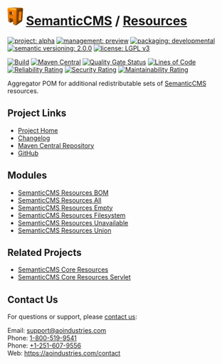 # [<img src="ao-logo.png" alt="AO Logo" width="35" height="40">](https://github.com/ao-apps) [SemanticCMS](https://github.com/ao-apps/semanticcms) / [Resources](https://github.com/ao-apps/semanticcms-resources)

[![project: alpha](https://semanticcms.com/ao-badges/project-alpha.svg)](https://aoindustries.com/life-cycle#project-alpha)
[![management: preview](https://semanticcms.com/ao-badges/management-preview.svg)](https://aoindustries.com/life-cycle#management-preview)
[![packaging: developmental](https://semanticcms.com/ao-badges/packaging-developmental.svg)](https://aoindustries.com/life-cycle#packaging-developmental)  
[![semantic versioning: 2.0.0](https://semanticcms.com/ao-badges/semver-2.0.0.svg)](http://semver.org/spec/v2.0.0.html)
[![license: LGPL v3](https://semanticcms.com/ao-badges/license-lgpl-3.0.svg)](https://www.gnu.org/licenses/lgpl-3.0)

[![Build](https://github.com/ao-apps/semanticcms-resources/workflows/Build/badge.svg?branch=master)](https://github.com/ao-apps/semanticcms-resources/actions?query=workflow%3ABuild)
[![Maven Central](https://maven-badges.herokuapp.com/maven-central/com.semanticcms/semanticcms-resources/badge.svg)](https://maven-badges.herokuapp.com/maven-central/com.semanticcms/semanticcms-resources)
[![Quality Gate Status](https://sonarcloud.io/api/project_badges/measure?branch=master&project=com.semanticcms%3Asemanticcms-resources&metric=alert_status)](https://sonarcloud.io/dashboard?branch=master&id=com.semanticcms%3Asemanticcms-resources)
[![Lines of Code](https://sonarcloud.io/api/project_badges/measure?branch=master&project=com.semanticcms%3Asemanticcms-resources&metric=ncloc)](https://sonarcloud.io/component_measures?branch=master&id=com.semanticcms%3Asemanticcms-resources&metric=ncloc)  
[![Reliability Rating](https://sonarcloud.io/api/project_badges/measure?branch=master&project=com.semanticcms%3Asemanticcms-resources&metric=reliability_rating)](https://sonarcloud.io/component_measures?branch=master&id=com.semanticcms%3Asemanticcms-resources&metric=Reliability)
[![Security Rating](https://sonarcloud.io/api/project_badges/measure?branch=master&project=com.semanticcms%3Asemanticcms-resources&metric=security_rating)](https://sonarcloud.io/component_measures?branch=master&id=com.semanticcms%3Asemanticcms-resources&metric=Security)
[![Maintainability Rating](https://sonarcloud.io/api/project_badges/measure?branch=master&project=com.semanticcms%3Asemanticcms-resources&metric=sqale_rating)](https://sonarcloud.io/component_measures?branch=master&id=com.semanticcms%3Asemanticcms-resources&metric=Maintainability)

Aggregator POM for additional redistributable sets of [SemanticCMS](https://github.com/ao-apps/semanticcms) resources.

## Project Links
* [Project Home](https://semanticcms.com/resources/)
* [Changelog](https://semanticcms.com/resources/changelog)
* [Maven Central Repository](https://central.sonatype.com/artifact/com.semanticcms/semanticcms-resources)
* [GitHub](https://github.com/ao-apps/semanticcms-resources)

## Modules
* [SemanticCMS Resources BOM](https://github.com/ao-apps/semanticcms-resources-bom)
* [SemanticCMS Resources All](https://github.com/ao-apps/semanticcms-resources-all)
* [SemanticCMS Resources Empty](https://github.com/ao-apps/semanticcms-resources-empty)
* [SemanticCMS Resources Filesystem](https://github.com/ao-apps/semanticcms-resources-filesystem)
* [SemanticCMS Resources Unavailable](https://github.com/ao-apps/semanticcms-resources-unavailable)
* [SemanticCMS Resources Union](https://github.com/ao-apps/semanticcms-resources-union)

## Related Projects
* [SemanticCMS Core Resources](https://github.com/ao-apps/semanticcms-core-resources)
* [SemanticCMS Core Resources Servlet](https://github.com/ao-apps/semanticcms-core-resources-servlet)

## Contact Us
For questions or support, please [contact us](https://aoindustries.com/contact):

Email: [support@aoindustries.com](mailto:support@aoindustries.com)  
Phone: [1-800-519-9541](tel:1-800-519-9541)  
Phone: [+1-251-607-9556](tel:+1-251-607-9556)  
Web: https://aoindustries.com/contact
